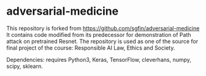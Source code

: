 # adversarial-medicine

This repository is forked from https://github.com/sgfin/adversarial-medicine  
It contains code modified from its predecessor for demonstration of Path attack on pretrained Resnet. The repository is used as one of the source for
final project of the course: Responsible AI Law, Ethics and Society. 

Dependencies: requires Python3, Keras, TensorFlow, cleverhans, numpy, scipy, sklearn.
